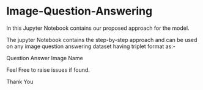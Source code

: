 # Image-Question-Answering
In this Jupyter Notebook contains our proposed approach for the model.

The jupyter Notebook contains the step-by-step approach and can be used on any image question answering dataset having triplet format as:-

Question
Answer
Image Name

Feel Free to raise issues if found.

Thank You
